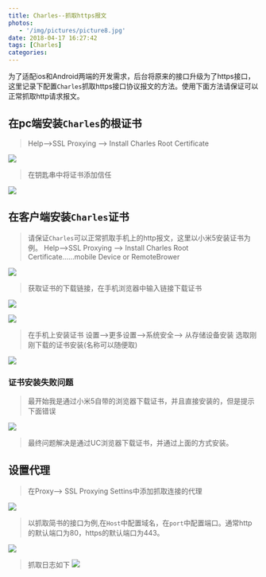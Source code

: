 ```yaml
---
title: Charles--抓取https报文
photos:
   - '/img/pictures/picture8.jpg'
date: 2018-04-17 16:27:42
tags: [Charles]
categories:
---
```


为了适配ios和Android两端的开发需求，后台将原来的接口升级为了https接口，这里记录下配置`Charles`抓取https接口协议报文的方法。使用下面方法请保证可以正常抓取http请求报文。

<!--more-->

## 在pc端安装`Charles`的根证书

> Help-->SSL Proxying --> Install Charles Root Certificate

![](/img/https_help_proxy_setting.png)

> 在钥匙串中将证书添加信任

![](/img/https_charles_proxy_ca.png)

## 在客户端安装`Charles`证书

> 请保证`Charles`可以正常抓取手机上的http报文，这里以小米5安装证书为例。
> Help-->SSL Proxying --> Install Charles Root Certificate......mobile Device or RemoteBrower

![](/img/https_help_device.png)

> 获取证书的下载链接，在手机浏览器中输入链接下载证书

![](/img/https_client_crt.png)

![](/img/https_android_down_crt.png)

> 在手机上安装证书
> 设置-->更多设置-->系统安全--> 从存储设备安装  选取刚刚下载的证书安装(名称可以随便取)

![](/img/https_android_crt_install.png)

### 证书安装失败问题

> 最开始我是通过小米5自带的浏览器下载证书，并且直接安装的，但是提示下面错误

![](/img/https_android_crt_error.png)

> 最终问题解决是通过UC浏览器下载证书，并通过上面的方式安装。

## 设置代理

> 在Proxy--> SSL Proxying Settins中添加抓取连接的代理



![](/img/https_proxy.png)

> 以抓取简书的接口为例,在`Host`中配置域名，在`port`中配置端口。通常http的默认端口为80，https的默认端口为443。

![](/img/https_ssl_proxying_settings.png)

> 抓取日志如下
![](/img/https_charles_jiansu.png)




